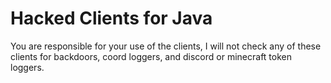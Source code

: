 # Hacked Clients for Java
You are responsible for your use of the clients, I will not check any of these clients for backdoors, coord loggers, and discord or minecraft token loggers.
